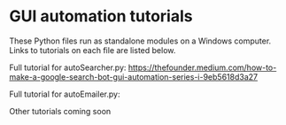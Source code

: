 # GUI automation tutorials

These Python files run as standalone modules on a Windows computer. Links to tutorials on each file are listed below.

Full tutorial for autoSearcher.py: https://thefounder.medium.com/how-to-make-a-google-search-bot-gui-automation-series-i-9eb5618d3a27

Full tutorial for autoEmailer.py:

Other tutorials coming soon
